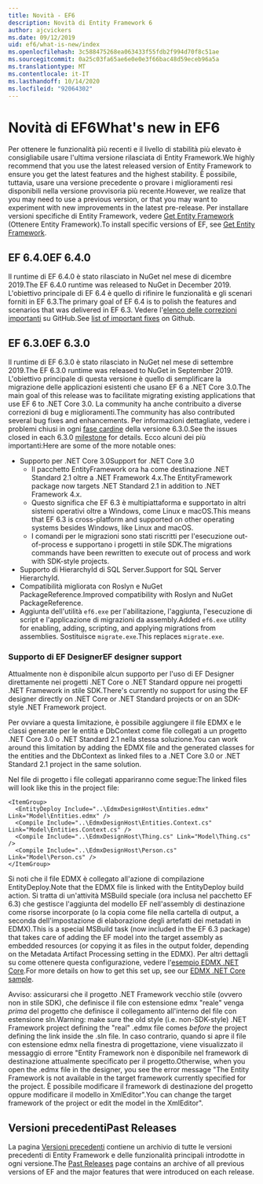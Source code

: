 ```yaml
---
title: Novità - EF6
description: Novità di Entity Framework 6
author: ajcvickers
ms.date: 09/12/2019
uid: ef6/what-is-new/index
ms.openlocfilehash: 3c588475268ea063433f55fdb2f994d70f8c51ae
ms.sourcegitcommit: 0a25c03fa65ae6e0e0e3f66bac48d59eceb96a5a
ms.translationtype: MT
ms.contentlocale: it-IT
ms.lasthandoff: 10/14/2020
ms.locfileid: "92064302"
---
```

# <a name="whats-new-in-ef6"></a><span data-ttu-id="1c3b5-103">Novità di EF6</span><span class="sxs-lookup"><span data-stu-id="1c3b5-103">What's new in EF6</span></span>

<span data-ttu-id="1c3b5-104">Per ottenere le funzionalità più recenti e il livello di stabilità più elevato è consigliabile usare l'ultima versione rilasciata di Entity Framework.</span><span class="sxs-lookup"><span data-stu-id="1c3b5-104">We highly recommend that you use the latest released version of Entity Framework to ensure you get the latest features and the highest stability.</span></span>
<span data-ttu-id="1c3b5-105">È possibile, tuttavia, usare una versione precedente o provare i miglioramenti resi disponibili nella versione provvisoria più recente.</span><span class="sxs-lookup"><span data-stu-id="1c3b5-105">However, we realize that you may need to use a previous version, or that you may want to experiment with new improvements in the latest pre-release.</span></span>
<span data-ttu-id="1c3b5-106">Per installare versioni specifiche di Entity Framework, vedere [Get Entity Framework](xref:ef6/fundamentals/install) (Ottenere Entity Framework).</span><span class="sxs-lookup"><span data-stu-id="1c3b5-106">To install specific versions of EF, see [Get Entity Framework](xref:ef6/fundamentals/install).</span></span>

## <a name="ef-640"></a><span data-ttu-id="1c3b5-107">EF 6.4.0</span><span class="sxs-lookup"><span data-stu-id="1c3b5-107">EF 6.4.0</span></span>

<span data-ttu-id="1c3b5-108">Il runtime di EF 6.4.0 è stato rilasciato in NuGet nel mese di dicembre 2019.</span><span class="sxs-lookup"><span data-stu-id="1c3b5-108">The EF 6.4.0 runtime was released to NuGet in December  2019.</span></span> <span data-ttu-id="1c3b5-109">L'obiettivo principale di EF 6.4 è quello di rifinire le funzionalità e gli scenari forniti in EF 6.3.</span><span class="sxs-lookup"><span data-stu-id="1c3b5-109">The primary goal of EF 6.4 is to polish the features and scenarios that was delivered in EF 6.3.</span></span> <span data-ttu-id="1c3b5-110">Vedere l'[elenco delle correzioni importanti](https://github.com/dotnet/ef6/milestone/14?closed=1) su GitHub.</span><span class="sxs-lookup"><span data-stu-id="1c3b5-110">See [list of important fixes](https://github.com/dotnet/ef6/milestone/14?closed=1) on Github.</span></span>

## <a name="ef-630"></a><span data-ttu-id="1c3b5-111">EF 6.3.0</span><span class="sxs-lookup"><span data-stu-id="1c3b5-111">EF 6.3.0</span></span>

<span data-ttu-id="1c3b5-112">Il runtime di EF 6.3.0 è stato rilasciato in NuGet nel mese di settembre 2019.</span><span class="sxs-lookup"><span data-stu-id="1c3b5-112">The EF 6.3.0 runtime was released to NuGet in September 2019.</span></span> <span data-ttu-id="1c3b5-113">L'obiettivo principale di questa versione è quello di semplificare la migrazione delle applicazioni esistenti che usano EF 6 a .NET Core 3.0.</span><span class="sxs-lookup"><span data-stu-id="1c3b5-113">The main goal of this release was to facilitate migrating existing applications that use EF 6 to .NET Core 3.0.</span></span> <span data-ttu-id="1c3b5-114">La community ha anche contribuito a diverse correzioni di bug e miglioramenti.</span><span class="sxs-lookup"><span data-stu-id="1c3b5-114">The community has also contributed several bug fixes and enhancements.</span></span> <span data-ttu-id="1c3b5-115">Per informazioni dettagliate, vedere i problemi chiusi in ogni [fase cardine](https://github.com/aspnet/EntityFramework6/milestones?state=closed) della versione 6.3.0.</span><span class="sxs-lookup"><span data-stu-id="1c3b5-115">See the issues closed in each 6.3.0 [milestone](https://github.com/aspnet/EntityFramework6/milestones?state=closed) for details.</span></span> <span data-ttu-id="1c3b5-116">Ecco alcuni dei più importanti:</span><span class="sxs-lookup"><span data-stu-id="1c3b5-116">Here are some of the more notable ones:</span></span>

- <span data-ttu-id="1c3b5-117">Supporto per .NET Core 3.0</span><span class="sxs-lookup"><span data-stu-id="1c3b5-117">Support for .NET Core 3.0</span></span>
  - <span data-ttu-id="1c3b5-118">Il pacchetto EntityFramework ora ha come destinazione .NET Standard 2.1 oltre a .NET Framework 4.x.</span><span class="sxs-lookup"><span data-stu-id="1c3b5-118">The EntityFramework package now targets .NET Standard 2.1 in addition to .NET Framework 4.x.</span></span>
  - <span data-ttu-id="1c3b5-119">Questo significa che EF 6.3 è multipiattaforma e supportato in altri sistemi operativi oltre a Windows, come Linux e macOS.</span><span class="sxs-lookup"><span data-stu-id="1c3b5-119">This means that EF 6.3 is cross-platform and supported on other operating systems besides Windows, like Linux and macOS.</span></span>
  - <span data-ttu-id="1c3b5-120">I comandi per le migrazioni sono stati riscritti per l'esecuzione out-of-process e supportano i progetti in stile SDK.</span><span class="sxs-lookup"><span data-stu-id="1c3b5-120">The migrations commands have been rewritten to execute out of process and work with SDK-style projects.</span></span>
- <span data-ttu-id="1c3b5-121">Supporto di HierarchyId di SQL Server.</span><span class="sxs-lookup"><span data-stu-id="1c3b5-121">Support for SQL Server HierarchyId.</span></span>
- <span data-ttu-id="1c3b5-122">Compatibilità migliorata con Roslyn e NuGet PackageReference.</span><span class="sxs-lookup"><span data-stu-id="1c3b5-122">Improved compatibility with Roslyn and NuGet PackageReference.</span></span>
- <span data-ttu-id="1c3b5-123">Aggiunta dell'utilità `ef6.exe` per l'abilitazione, l'aggiunta, l'esecuzione di script e l'applicazione di migrazioni da assembly.</span><span class="sxs-lookup"><span data-stu-id="1c3b5-123">Added `ef6.exe` utility for enabling, adding, scripting, and applying migrations from assemblies.</span></span> <span data-ttu-id="1c3b5-124">Sostituisce `migrate.exe`.</span><span class="sxs-lookup"><span data-stu-id="1c3b5-124">This replaces `migrate.exe`.</span></span>

### <a name="ef-designer-support"></a><span data-ttu-id="1c3b5-125">Supporto di EF Designer</span><span class="sxs-lookup"><span data-stu-id="1c3b5-125">EF designer support</span></span>

<span data-ttu-id="1c3b5-126">Attualmente non è disponibile alcun supporto per l'uso di EF Designer direttamente nei progetti .NET Core o .NET Standard oppure nei progetti .NET Framework in stile SDK.</span><span class="sxs-lookup"><span data-stu-id="1c3b5-126">There's currently no support for using the EF designer directly on .NET Core or .NET Standard projects or on an SDK-style .NET Framework project.</span></span> 

<span data-ttu-id="1c3b5-127">Per ovviare a questa limitazione, è possibile aggiungere il file EDMX e le classi generate per le entità e DbContext come file collegati a un progetto .NET Core 3.0 o .NET Standard 2.1 nella stessa soluzione.</span><span class="sxs-lookup"><span data-stu-id="1c3b5-127">You can work around this limitation by adding the EDMX file and the generated classes for the entities and the DbContext as linked files to a .NET Core 3.0 or .NET Standard 2.1 project in the same solution.</span></span>

<span data-ttu-id="1c3b5-128">Nel file di progetto i file collegati appariranno come segue:</span><span class="sxs-lookup"><span data-stu-id="1c3b5-128">The linked files will look like this in the project file:</span></span>

``` csproj 
<ItemGroup>
  <EntityDeploy Include="..\EdmxDesignHost\Entities.edmx" Link="Model\Entities.edmx" />
  <Compile Include="..\EdmxDesignHost\Entities.Context.cs" Link="Model\Entities.Context.cs" />
  <Compile Include="..\EdmxDesignHost\Thing.cs" Link="Model\Thing.cs" />
  <Compile Include="..\EdmxDesignHost\Person.cs" Link="Model\Person.cs" />
</ItemGroup>
```

<span data-ttu-id="1c3b5-129">Si noti che il file EDMX è collegato all'azione di compilazione EntityDeploy.</span><span class="sxs-lookup"><span data-stu-id="1c3b5-129">Note that the EDMX file is linked with the EntityDeploy build action.</span></span> <span data-ttu-id="1c3b5-130">Si tratta di un'attività MSBuild speciale (ora inclusa nel pacchetto EF 6.3) che gestisce l'aggiunta del modello EF nell'assembly di destinazione come risorse incorporate (o la copia come file nella cartella di output, a seconda dell'impostazione di elaborazione degli artefatti dei metadati in EDMX).</span><span class="sxs-lookup"><span data-stu-id="1c3b5-130">This is a special MSBuild task (now included in the EF 6.3 package) that takes care of adding the EF model into the target assembly as embedded resources (or copying it as files in the output folder, depending on the Metadata Artifact Processing setting in the EDMX).</span></span> <span data-ttu-id="1c3b5-131">Per altri dettagli su come ottenere questa configurazione, vedere l'[esempio EDMX .NET Core](https://aka.ms/EdmxDotNetCoreSample).</span><span class="sxs-lookup"><span data-stu-id="1c3b5-131">For more details on how to get this set up, see our [EDMX .NET Core sample](https://aka.ms/EdmxDotNetCoreSample).</span></span>

<span data-ttu-id="1c3b5-132">Avviso: assicurarsi che il progetto .NET Framework vecchio stile (ovvero non in stile SDK), che definisce il file con estensione edmx "reale" venga _prima_ del progetto che definisce il collegamento all'interno del file con estensione sln.</span><span class="sxs-lookup"><span data-stu-id="1c3b5-132">Warning: make sure the old style (i.e. non-SDK-style) .NET Framework project defining the "real" .edmx file comes _before_ the project defining the link inside the .sln file.</span></span> <span data-ttu-id="1c3b5-133">In caso contrario, quando si apre il file con estensione edmx nella finestra di progettazione, viene visualizzato il messaggio di errore "Entity Framework non è disponibile nel framework di destinazione attualmente specificato per il progetto.</span><span class="sxs-lookup"><span data-stu-id="1c3b5-133">Otherwise, when you open the .edmx file in the designer, you see the error message "The Entity Framework is not available in the target framework currently specified for the project.</span></span> <span data-ttu-id="1c3b5-134">È possibile modificare il framework di destinazione del progetto oppure modificare il modello in XmlEditor".</span><span class="sxs-lookup"><span data-stu-id="1c3b5-134">You can change the target framework of the project or edit the model in the XmlEditor".</span></span>

## <a name="past-releases"></a><span data-ttu-id="1c3b5-135">Versioni precedenti</span><span class="sxs-lookup"><span data-stu-id="1c3b5-135">Past Releases</span></span>

<span data-ttu-id="1c3b5-136">La pagina [Versioni precedenti](xref:ef6/what-is-new/past-releases) contiene un archivio di tutte le versioni precedenti di Entity Framework e delle funzionalità principali introdotte in ogni versione.</span><span class="sxs-lookup"><span data-stu-id="1c3b5-136">The [Past Releases](xref:ef6/what-is-new/past-releases) page contains an archive of all previous versions of EF and the major features that were introduced on each release.</span></span>
